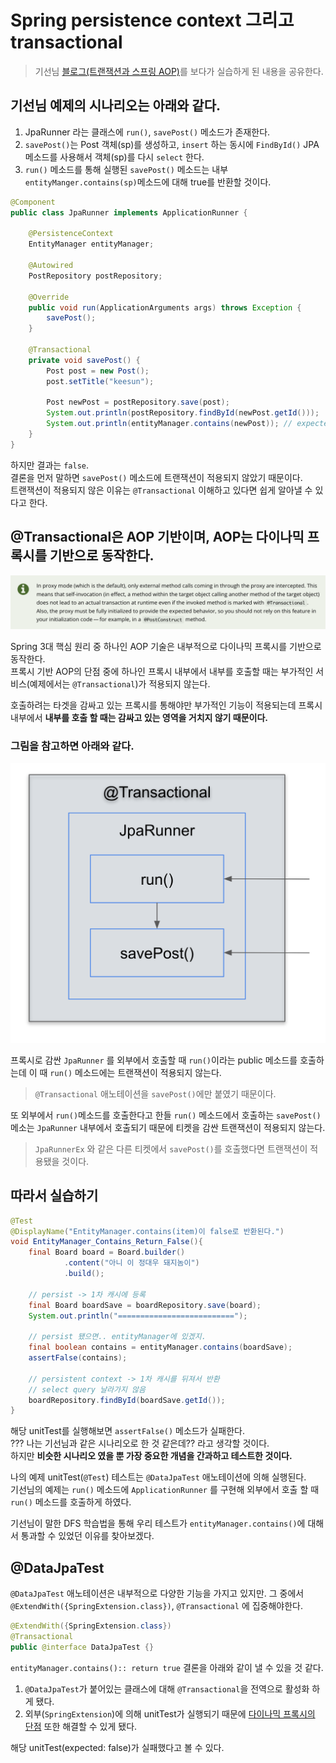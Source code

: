 # Spring persistence context 그리고 transactional
> 기선님 [블로그(트랜잭션과 스프링 AOP)](https://www.whiteship.me/spring-transactional-and-spring-aop/)를 보다가 실습하게 된 내용을 공유한다.

## 기선님 예제의 시나리오는 아래와 같다.
1. JpaRunner 라는 클래스에 `run()`, `savePost()` 메소드가 존재한다.
2. `savePost()`는 Post 객체(sp)를 생성하고, `insert` 하는 동시에 `FindById()` JPA 메소드를 사용해서 객체(sp)를 다시 `select` 한다.
3. `run()` 메소드를 통해 실행된 `savePost()` 메소드는 내부 `entityManger.contains(sp)`메소드에 대해 true를 반환할 것이다.

```java
@Component
public class JpaRunner implements ApplicationRunner {

    @PersistenceContext
    EntityManager entityManager;

    @Autowired
    PostRepository postRepository;

    @Override
    public void run(ApplicationArguments args) throws Exception {
        savePost();
    }

    @Transactional
    private void savePost() {
        Post post = new Post();
        post.setTitle("keesun");

        Post newPost = postRepository.save(post);
        System.out.println(postRepository.findById(newPost.getId()));
        System.out.println(entityManager.contains(newPost)); // expected true
    }
}
```

하지만 결과는 `false`.  
결론을 먼저 말하면 `savePost()` 메소드에 트랜잭션이 적용되지 않았기 때문이다.  
트랜잭션이 적용되지 않은 이유는 `@Transactional` 이해하고 있다면 쉽게 알아낼 수 있다고 한다.

## @Transactional은 AOP 기반이며, AOP는 다이나믹 프록시를 기반으로 동작한다.

<p align="center">
    <img src="../../img/proxy-mode-in-transactional.png" width="850px">
</p>

Spring 3대 핵심 원리 중 하나인 AOP 기술은 내부적으로 다이나믹 프록시를 기반으로 동작한다.  
프록시 기반 AOP의 단점 중에 하나인 프록시 내부에서 내부를 호출할 때는 부가적인 서비스(예제에서는 `@Transactional`)가 적용되지 않는다.  

호출하려는 타겟을 감싸고 있는 프록시를 통해야만 부가적인 기능이 적용되는데 프록시 내부에서 **내부를 호출 할 때는 감싸고 있는 영역을 거치지 않기 때문이다.**

### 그림을 참고하면 아래와 같다.

<p align="center">
    <img src="../../img/transactional-based-aop.png" width="700px">
</p>

프록시로 감싼 `JpaRunner` 를 외부에서 호출할 때 `run()`이라는 public 메소드를 호출하는데 이 때 `run()` 메소드에는 트랜잭션이 적용되지 않는다.  

> `@Transactional` 애노테이션을 `savePost()`에만 붙였기 때문이다.

또 외부에서 `run()`메소드를 호출한다고 한들 `run()` 메소드에서 호출하는 `savePost()` 메소는 `JpaRunner` 내부에서 호출되기 때문에 티켓을 감싼 트랜잭션이 적용되지 않는다.  

> `JpaRunnerEx` 와 같은 다른 티켓에서 `savePost()`를 호출했다면 트랜잭션이 적용됐을 것이다.

## 따라서 실습하기

```java
@Test
@DisplayName("EntityManager.contains(item)이 false로 반환된다.")
void EntityManager_Contains_Return_False(){
    final Board board = Board.builder()
            .content("아니 이 정대우 돼지놈이")
            .build();

    // persist -> 1차 캐시에 등록
    final Board boardSave = boardRepository.save(board);
    System.out.println("==========================");

    // persist 됐으면.. entityManager에 있겠지.
    final boolean contains = entityManager.contains(boardSave);
    assertFalse(contains);

    // persistent context -> 1차 캐시를 뒤져서 반환
    // select query 날라가지 않음
    boardRepository.findById(boardSave.getId());
}
```

해당 unitTest를 실행해보면 `assertFalse()` 메소드가 실패한다.   
??? 나는 기선님과 같은 시나리오로 한 것 같은데?? 라고 생각할 것이다.  
하지만 **비슷한 시나리오 였을 뿐 가장 중요한 개념을 간과하고 테스트한 것이다.**  

나의 예제 unitTest(`@Test`) 테스트는 `@DataJpaTest` 애노테이션에 의해 실행된다.  
기선님의 예제는 `run()` 메소드에 `ApplicationRunner` 를 구현해 외부에서 호출 할 때 `run()` 메소드를 호출하게 하였다.

기선님이 말한 DFS 학습법을 통해 우리 테스트가 `entityManager.contains()`에 대해서 통과할 수 있었던 이유를 찾아보겠다.

## @DataJpaTest
`@DataJpaTest` 애노테이션은 내부적으로 다양한 기능을 가지고 있지만. 그 중에서 `@ExtendWith({SpringExtension.class})`, `@Transactional` 에 집중해야한다.

```java
@ExtendWith({SpringExtension.class})
@Transactional
public @interface DataJpaTest {}
```

`entityManager.contains():: return true` 결론을 아래와 같이 낼 수 있을 것 같다.  

1. `@DataJpaTest`가 붙어있는 클래스에 대해 `@Transactional`을 전역으로 활성화 하게 됐다.
2. 외부(`SpringExtension`)에 의해 unitTest가 실행되기 때문에 <u>다이나믹 프록시의 단점</u> 또한 해결할 수 있게 됐다. 

해당 unitTest(expected: false)가 실패했다고 볼 수 있다.